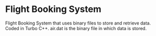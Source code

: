 # Flight Booking System
Flight Booking System that uses binary files to store and retrieve data. Coded in Turbo C++.
air.dat is the binary file in which data is stored.
